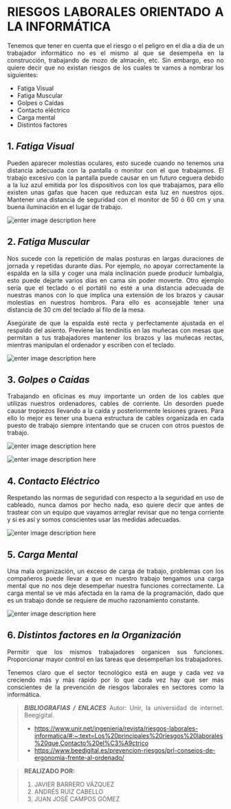<div style="text-align: justify">

# **RIESGOS LABORALES ORIENTADO A LA INFORMÁTICA**
Tenemos que tener en cuenta que el riesgo o el peligro en el día a día de un trabajador informático no es el mismo al que se desempeña en la construcción, trabajando de mozo de almacén, etc. Sin embargo, eso no quiere decir que no existan riesgos de los cuales te vamos a nombrar los siguientes:

- Fatiga Visual
- Fatiga Muscular
- Golpes o Caídas
- Contacto eléctrico
- Carga mental
- Distintos factores


## 1. *Fatiga Visual*
Pueden aparecer molestias oculares, esto sucede cuando no tenemos una distancia adecuada con la pantalla o monitor con el que trabajamos. El trabajo excesivo con la pantalla puede causar en un futuro ceguera debido a la luz azul emitida por los dispositivos con los que trabajamos, para ello existen unas gafas que hacen que reduzcan esta luz en nuestros ojos.
Mantener una distancia de seguridad con el monitor de 50 ó 60 cm y una buena iluminación en el lugar de trabajo.

![enter image description here](https://www.prevensystem.com//componentes/editor/ckfinder/userfiles/files/fatiga%20visual.jpg)

## 2. *Fatiga Muscular*
Nos sucede con la repetición de malas posturas en largas duraciones de jornada y repetidas durante días. Por ejemplo, no apoyar correctamente la espalda en la silla y coger una mala inclinación puede producir lumbalgia, esto puede dejarte varios días en cama sin poder moverte. Otro ejemplo sería que el teclado o el portátil no esté a una distancia adecuada de nuestras manos con lo que implica una extensión de los brazos y causar molestias en nuestros hombros. Para ello es aconsejable tener una distancia de 30 cm del teclado al filo de la mesa.

Asegúrate de que la espalda esté recta y perfectamente ajustada en el respaldo del asiento.
Previene las tendinitis en las muñecas con mesas que permitan a tus trabajadores mantener los brazos y las muñecas rectas, mientras manipulan el ordenador y escriben con el teclado.

![enter image description here](https://statics-cuidateplus.marca.com/cms/styles/natural/azblob/dolor-muscular-trabajo.jpg.webp?itok=H0fNdyBT)

## 3. *Golpes o Caídas*
Trabajando en oficinas es muy importante un orden de los cables que utilizas nuestros ordenadores, cables de corriente. Un desorden puede causar tropiezos llevando a la caída y posteriormente lesiones graves. Para ello lo mejor es tener una buena estructura de cables organizada en cada puesto de trabajo siempre intentando que se crucen con otros puestos de trabajo.

![enter image description here](https://media.adeo.com/marketplace/LMES/16811326/2855672.jpeg?width=650&height=650&format=jpg&quality=80&fit=bounds)

![enter image description here](https://media.adeo.com/marketplace/MKP/83703704/50f30b20d5358b458db2894ffedd88a4.jpeg?width=650&height=650&format=jpg&quality=80&fit=bounds)
## 4. *Contacto Eléctrico*
Respetando las normas de seguridad con respecto a la seguridad en uso de cableado, nunca damos por hecho nada, eso quiere decir que antes de trastear con un equipo que vayamos arreglar revisar que no tenga corriente y si es así y somos conscientes usar las medidas adecuadas.

![enter image description here](https://3.bp.blogspot.com/_CSIjpmY4-Zs/S_ONfDoVBnI/AAAAAAAAACs/zlw42FiGg78/s320/contelectdirecto.gif)

## 5. *Carga Mental*
Una mala organización, un exceso de carga de trabajo, problemas con los compañeros puede llevar a que en nuestro trabajo tengamos una carga mental que no nos deje desempeñar nuestra funciones correctamente. La carga mental se ve más afectada en la rama de la programación, dado que es un trabajo donde se requiere de mucho razonamiento constante.

![enter image description here](https://cdn.businessinsider.es/sites/navi.axelspringer.es/public/media/image/2022/08/carga-trabajo-principal-problema-salud-mental-entorno-laboral-2778265.jpg)

## 6. *Distintos factores en la Organización*
Permitir que los mismos trabajadores organicen sus funciones.
Proporcionar mayor control en las tareas que desempeñan los trabajadores.

Tenemos claro que el sector tecnológico está en auge y cada vez va creciendo más y más rápido por lo que cada vez hay que ser más conscientes de la prevención de riesgos laborales en sectores como la informática.

>***BIBLIOGRAFIAS / ENLACES***
Autor: Unir, la universidad de internet. Beegigital.
>- https://www.unir.net/ingenieria/revista/riesgos-laborales-informatica/#:~:text=Los%20principales%20riesgos%20laborales%20que,Contacto%20el%C3%A9ctrico
>- https://www.beedigital.es/prevencion-riesgos/prl-consejos-de-ergonomia-frente-al-ordenado/

>**REALIZADO POR:**
> 1. JAVIER BARRERO VÁZQUEZ
> 2. ANDRÉS RUIZ CABELLO
> 3. JUAN JOSÉ CAMPOS GÓMEZ

</div>
<!--stackedit_data:
eyJoaXN0b3J5IjpbLTMzNTQxNzAxNiwtMTA1MDMxNTMxOCw2NT
kwOTQxNzcsMTM0OTI1NTI5MCwxMzQ5MjU1MjkwLDEwNTcxMjQ4
NywtMjI2NjEzMDA1LC0yMDgxNjkzNzU0XX0=
-->